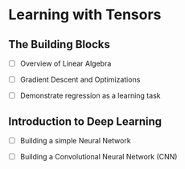 # Learning with Tensors

## The Building Blocks

- [ ] Overview of Linear Algebra

- [ ] Gradient Descent and Optimizations

- [ ] Demonstrate regression as a learning task

## Introduction to Deep Learning

- [ ] Building a simple Neural Network

- [ ] Building a Convolutional Neural Network (CNN)
